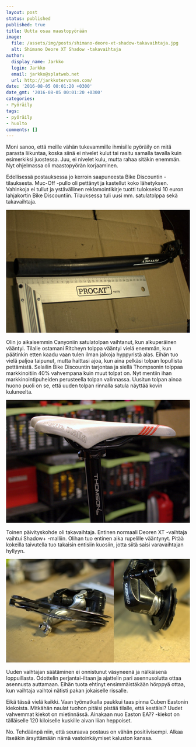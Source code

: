 ```yaml
---
layout: post
status: published
published: true
title: Uutta osaa maastopyörään
image:
  file: /assets/img/posts/shimano-deore-xt-shadow-takavaihtaja.jpg
  alt: Shimano Deore XT Shadow -takavaihtaja
author:
  display_name: Jarkko
  login: Jarkko
  email: jarkko@splatweb.net
  url: http://jarkkotervonen.com/
date: '2016-08-05 00:01:20 +0300'
date_gmt: '2016-08-05 00:01:20 +0300'
categories:
- Pyöräily
tags:
- pyöräily
- huolto
comments: []
---
```

Moni sanoo, että meille vähän tukevammille ihmisille pyöräily on mitä parasta liikuntaa, koska siinä ei nivelet kulut tai rasitu samalla tavalla kuin esimerkiksi juostessa. Juu, ei nivelet kulu, mutta rahaa sitäkin enemmän. Nyt ohjelmassa oli maastopyörän korjaaminen.

Edellisessä postauksessa jo kerroin saapuneesta Bike Discountin -tilauksesta. Muc-Off -pullo oli pettänyt ja kastellut koko lähetyksen. Vahinkoja ei tullut ja ystävällinen reklamointikirje tuotti tulokseksi 10 euron lahjakortin Bike Discountiin. Tilauksessa tuli uusi mm. satulatolppa sekä takavaihtaja.

<img src="/assets/img/posts/vaantynyt-ritchey-satulatolppa.jpg" alt="Vääntynyt Ritchey-satulatolppa" />

Olin jo aikaisemmin Canyoniin satulatolpan vaihtanut, kun alkuperäinen vääntyi. Tilalle ostamani Ritcheyn tolppa vääntyi vielä enemmän, kun päätinkin etten kaadu vaan tulen ilman jalkoja hyppyristä alas. Eihän tuo vielä paljoa taipunut, mutta haittasi ajoa, kun aina pelkäsi tolpan lopullista pettämistä. Selailin Bike Discountin tarjontaa ja siellä Thompsonin tolppaa markkinoitiin 40% vahvempana kuin muut tolpat on. Nyt mentiin ihan markkinointipuheiden perusteella tolpan valinnassa. Uusitun tolpan ainoa huono puoli on se, että uuden tolpan rinnalla satula näyttää kovin kuluneelta.

<img src="/assets/img/posts/thompson-satulatolppa.jpg" alt="Thompson-satulatolppa" />

Toinen päivityskohde oli takavaihtaja. Entinen normaali Deoren XT -vaihtaja vaihtui Shadow+ -malliin. Olihan tuo entinen aika rupelille vääntynyt. Pitää kokeilla taivutella tuo takaisin entisiin kuosiin, jotta siitä saisi varavaihtajan hyllyyn.

<img src="/assets/img/posts/kolhuja-ottanut-shimanon-deore-xt-takavaihtaja.jpg" alt="Kolhuja ottanut Shimanon Deore XT -takavaihtaja" />

Uuden vaihtajan säätäminen ei onnistunut väsyneenä ja nälkäisenä loppuillasta. Odottelin perjantai-iltaan ja ajattelin pari asennusolutta ottaa asennusta auttamaan. Eihän tuota ehtinyt ensimmäistäkään hörppyä ottaa, kun vaihtaja vaihtoi nätisti pakan jokaiselle rissalle.

Eikä tässä vielä kaikki. Vaan työmatkalla paukkui taas pinna Cuben Eastonin kiekoista. Mitkähän naulat tuohon pitäisi pistää tilalle, että kestäisi? Uudet vahvemmat kiekot on mietinnässä. Ainakaan nuo Easton EA?? -kiekot on tälläiselle 120 kiloiselle kuskille aivan liian heppoiset.

No. Tehdäänpä niin, että seuraava postaus on vähän positiivisempi. Alkaa itseäkin ärsyttämään nämä vastoinkäymiset kaluston kanssa.
